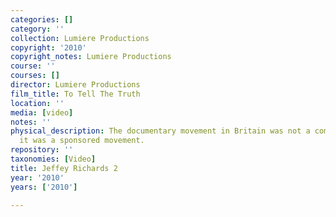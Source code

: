 ```yaml
---
categories: []
category: ''
collection: Lumiere Productions
copyright: '2010'
copyright_notes: Lumiere Productions
course: ''
courses: []
director: Lumiere Productions
film_title: To Tell The Truth
location: ''
media: [video]
notes: ''
physical_description: The documentary movement in Britain was not a commercial movement,
  it was a sponsored movement.
repository: ''
taxonomies: [Video]
title: Jeffey Richards 2
year: '2010'
years: ['2010']

---
```

